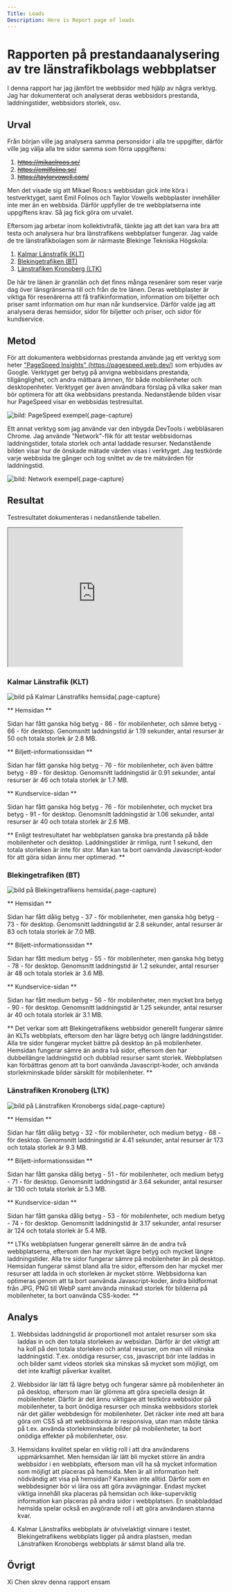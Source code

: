 ```yaml
---
Title: Loads
Description: Here is Report page of loads
---
```



Rapporten på prestandaanalysering av tre länstrafikbolags webbplatser
=======================

I denna rapport har jag jämfört tre webbsidor med hjälp av några verktyg. Jag har dokumenterat och analyserat deras webbsidors prestanda, laddningstider, webbsidors storlek, osv.

Urval
-----------------------

Från början ville jag analysera samma personsidor i alla tre uppgifter, därför ville jag välja alla tre sidor samma som förra uppgiftens:
1. ~~https://mikaelroos.se/~~
2. ~~https://emilfolino.se/~~
3. ~~https://taylorvowell.com/~~

Men det visade sig att Mikael Roos:s webbsidan gick inte köra i testverktyget, samt Emil Folinos och Taylor Vowells webbplaster innehåller inte mer än en webbsida. Därför uppfyller de tre webbplatserna inte uppgiftens krav. Så jag fick göra om urvalet.

Eftersom jag arbetar inom kollektivtrafik, tänkte jag att det kan vara bra att testa och analysera hur bra länstrafikens webbplatser fungerar. Jag valde de tre länstrafikbolagen som är närmaste Blekinge Tekniska Högskola:
1. [Kalmar Länstrafik (KLT)](https://kalmarlanstrafik.se)
2. [Blekingetrafiken (BT)](https://blekingetrafiken.se)
3. [Länstrafiken Kronoberg (LTK)](https://lanstrafikenkron.se)

De här tre länen är grannlän och det finns många resenärer som reser varje dag över länsgränserna till och från de tre länen. Deras webbplaster är viktiga för resenärerna att få trafikinformation, information om biljetter och priser samt information om hur man når kundservice. Därför valde jag att analysera deras hemsidor, sidor för biljetter och priser, och sidor för kundservice.


Metod
-----------------------

För att dokumentera webbsidornas prestanda använde jag ett verktyg som heter ["PageSpeed Insights" (https://pagespeed.web.dev/)](https://pagespeed.web.dev/) som erbjudes av Google. Verktyget ger betyg på anvigna webbsidans prestanda, tillgänglighet, och andra mätbara ämnen, för både mobilenheter och desktopenheter. Verktyget ger även användbara förslag på vilka saker man bör optimera för att öka webbsidans prestanda. Nedanstående bilden visar hur PageSpeed visar en webbsidas testresultat.

![bild: PageSpeed exempel](../image/pagespeed.png?save-as=jpg&q=40&sharpen "PageSpeed exempel"){.page-capture}

Ett annat verktyg som jag använde var den inbygda DevTools i webbläsaren Chrome. Jag använde "Network"-flik för att testar webbsidornas laddningstider, totala storlek och antal laddade resurser. Nedanstående bilden visar hur de önskade mätade värden visas i verktyget. Jag testkörde varje webbsida tre gånger och tog snittet av de tre mätvärden för laddningstid. 

![bild: Network exempel](../image/verktyg_network.png?save-as=jpg&q=40&sharpen "Network exempel"){.page-capture}

Resultat
-----------------------
Testresultatet dokumenteras i nedanstående tabellen.

<iframe title="result" width="80%" height="320px" src="https://docs.google.com/spreadsheets/d/e/2PACX-1vSsu18QhBXykCeEu0CP_PfTa3hwqWf4ky0RJ12RnwxLO1GL60iIZBLyUgaPKI39FsVaXkDP5wtUByBF/pubhtml?gid=0&amp;single=true&amp;widget=true&amp;headers=false"></iframe>

### Kalmar Länstrafik (KLT)

![bild på Kalmar Länstrafiks hemsida](../image/klt_desktop.png?save-as=jpg&q=40&sharpen "bild på Kalmar Länstrafiks hemsida"){.page-capture}

** Hemsidan **

Sidan har fått ganska hög betyg - 86 - för mobilenheter, och sämre betyg - 66 - för desktop. Genomsnitt laddningstid är 1.19 sekunder, antal resurser är 50 och totala storlek är 2.8 MB.

** Biljett-informationssidan **

Sidan har fått ganska hög betyg - 76 - för mobilenheter, och även bättre betyg - 89 - för desktop. Genomsnitt laddningstid är 0.91 sekunder, antal resurser är 46 och totala storlek är 1.7 MB.

** Kundservice-sidan **

Sidan har fått ganska hög betyg - 76 - för mobilenheter, och mycket bra betyg - 91 - för desktop. Genomsnitt laddningstid är 1.06 sekunder, antal resurser är 40 och totala storlek är 2.6 MB.

** Enligt testresultatet har webbplatsen ganska bra prestanda på både mobilenheter och desktop. Laddningstider är rimliga, runt 1 sekund, den totala storleken är inte för stor. Man kan ta bort oanvända Javascript-koder för att göra sidan ännu mer optimerad. **

### Blekingetrafiken (BT)

![bild på Blekingetrafikens hemsida](../image/bt_desktop.png?save-as=jpg&q=40&sharpen "bild på Blekingetrafikens hemsida"){.page-capture}

** Hemsidan **

Sidan har fått dålig betyg - 37 - för mobilenheter, men ganska hög betyg - 73 - för desktop. Genomsnitt laddningstid är 2.8 sekunder, antal resurser är 83 och totala storlek är 7.0 MB.

** Biljett-informationssidan **

Sidan har fått medium betyg - 55 - för mobilenheter, men ganska hög betyg - 78 - för desktop. Genomsnitt laddningstid är 1.2 sekunder, antal resurser är 48 och totala storlek är 3.6 MB.

** Kundservice-sidan **

Sidan har fått medium betyg - 56 - för mobilenheter, men mycket bra betyg - 90 - för desktop. Genomsnitt laddningstid är 1.25 sekunder, antal resurser är 40 och totala storlek är 3.1 MB.

** Det verkar som att Blekingetrafikens webbsidor generellt fungerar sämre än KLTs webbplats, eftersom den har lägre betyg och längre laddningstider. Alla tre sidor fungerar mycket bättre på desktop än på mobilenheter. Hemsidan fungerar sämre än andra två sidor, eftersom den har dubbellängre laddningstid och dubblad resurser samt storlek. Webbplatsen kan förbättras genom att ta bort oanvända Javascript-koder, och använda storlekminskade bilder särskilt för mobilenheter. **

### Länstrafiken Kronoberg (LTK)

![bild på Länstrafiken Kronobergs sida](../image/ltk_desktop.png?save-as=jpg&q=40&sharpen "bild på Länstrafiken Kronobergs sida"){.page-capture}

** Hemsidan **

Sidan har fått dålig betyg - 32 - för mobilenheter, och medium betyg - 68 - för desktop. Genomsnitt laddningstid är 4.41 sekunder, antal resurser är 173 och totala storlek är 9.3 MB.

** Biljett-informationssidan **

Sidan har fått ganska dålig betyg - 51 - för mobilenheter, och medium betyg - 71 - för desktop. Genomsnitt laddningstid är 3.64 sekunder, antal resurser är 130 och totala storlek är 5.3 MB.

** Kundservice-sidan **

Sidan har fått ganska dålig betyg - 53 - för mobilenheter, och medium betyg - 74 - för desktop. Genomsnitt laddningstid är 3.17 sekunder, antal resurser är 124 och totala storlek är 5.4 MB.

** LTKs webbplatsen fungerar generellt sämre än de andra två webbplatserna, eftersom den har mycket lägre betyg och mycket längre laddningstider. Alla tre sidor fungerar sämre på mobilenheter än på desktop. Hemsidan fungerar sämst bland alla tre sidor, eftersom den har mycket mer resurser att ladda in och storleken är mycket större. Webbsidorna kan optimeras genom att ta bort oanvända Javascript-koder, ändra bildformat från JPG, PNG till WebP samt använda minskad storlek för bilderna på mobilenheter, ta bort oanvända CSS-koder. **

Analys
-----------------------

1. Webbsidas laddningstid är proportionell mot antalet resurser som ska laddas in och den totala storleken av websidan. Därför är det viktigt att ha koll på den totala storleken och antal resurser, om man vill minska laddningstid. T.ex. onödiga resurser, css, javascript bör inte laddas in och bilder samt videos storlek ska minskas så mycket som möjligt, om det inte kraftigt påverkar kvalitet.

2. Webbsidor lär lätt få lägre betyg och fungerar sämre på mobilenheter än på desktop, eftersom man lär glömma att göra speciella design åt mobilenheter. Därför är det ännu viktigare att testköra webbsidor på mobilenheter, ta bort önödiga resurser och minska webbsidors storlek när det gäller webbdesign för mobilenheter. Det räcker inte med att bara göra om CSS så att webbsidorna är responsiva, utan man måste tänka på t.ex. använda storlekminskade bilder på mobilenheter, ta bort onödiga effekter på mobilenheter, osv.

3. Hemsidans kvalitet spelar en viktig roll i att dra användarens uppmärksamhet. Men hemsidan lär lätt bli mycket större än andra webbsidor i en webbplats, eftersom man vill ha så mycket information som möjligt att placeras på hemsida. Men är all information helt nödvändig att visa på hemsidan? Kansken inte alltid. Därför som en webbdesigner bör vi lära oss att göra avvägningar. Endast mycket viktiga innehåll ska placeras på hemsidan och ikke-superviktig information kan placeras på andra sidor i webbplatsen. En snabbladdad hemsida spelar också en avgörande roll i att göra användaren stanna kvar.

4. Kalmar Länstrafiks webbplats är otvivelaktigt vinnare i testet. Blekingetrafikens webbplats ligger på andra plastsen, medan Länstrafiken Kronobergs webbplats är sämst bland alla tre.


Övrigt
-----------------------

Xi Chen skrev denna rapport ensam
